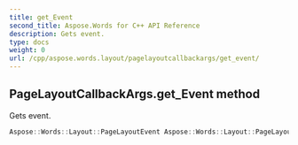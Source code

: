 ```yaml
---
title: get_Event
second_title: Aspose.Words for C++ API Reference
description: Gets event. 
type: docs
weight: 0
url: /cpp/aspose.words.layout/pagelayoutcallbackargs/get_event/
---
```

## PageLayoutCallbackArgs.get_Event method


Gets event.

```cpp
Aspose::Words::Layout::PageLayoutEvent Aspose::Words::Layout::PageLayoutCallbackArgs::get_Event() const
```

